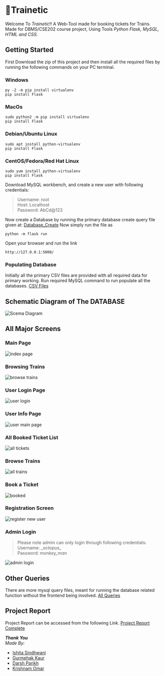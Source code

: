 # 🚂Trainetic 
Welcome To *Trainetic*!! A Web-Tool made for booking tickets for Trains. 
Made for DBMS/CSE202 course project, Using Tools *Python Flask, MySQL, HTML and CSS.*

## Getting Started 
First Download the zip of this project and then install all the required files by running the following commands on your PC terminal.
### Windows
    py -2 -m pip install virtualenv
    pip install Flask
### MacOs
    sudo python2 -m pip install virtualenv
    pip install Flask
   
### Debian/Ubuntu Linux
    sudo apt install python-virtualenv
    pip install Flask
    
### CentOS/Fedora/Red Hat Linux
    sudo yum install python-virtualenv
    pip install Flask

Download MySQL workbench, and create a new user with following credentials:

> Username: root <br />
> Host: Localhost <br />
> Password: AbCd@123

Now create a Database by running the primary database create query file given at:
[Database_Create](https://github.com/krishnamomar/Trainetic/blob/main/queries_sql/Primary/database_create.sql)
Now simply run the file as 

    python -m flask run
    
Open your browser and run the link

    http://127.0.0.1:5000/


### Populating Database
Initially all the primary CSV files are provided with all required data for primary working.
Run required MySQL command to run populate all the databases. 
[CSV Files](https://github.com/krishnamomar/Trainetic/tree/main/All_Database_CSV)

## Schematic Diagram of The DATABASE
![Scema Diagram](https://github.com/krishnamomar/Trainetic/blob/main/Report/images/Schematic_Diagram.png)

## All Major Screens 

### Main Page
![index page](https://github.com/krishnamomar/Trainetic/blob/main/Report/images/main_page.png)
### Browsing Trains 
![browse trains](https://github.com/krishnamomar/Trainetic/blob/main/Report/images/available_trains.png)
### User Login Page
![user login](https://github.com/krishnamomar/Trainetic/blob/main/Report/images/user_login_page.png)
###  User Info Page
![user main page](https://github.com/krishnamomar/Trainetic/blob/main/Report/images/user_info_page.png)
### All Booked Ticket List 
![all tickets](https://github.com/krishnamomar/Trainetic/blob/main/Report/images/All_booked_tickets.png)
### Browse Trains
![all trains](https://github.com/krishnamomar/Trainetic/blob/main/Report/images/Browse_trains.png)
### Book a Ticket
![booked](https://github.com/krishnamomar/Trainetic/blob/main/Report/images/Booking_ticket.png)
### Registration Screen
![register new user](https://github.com/krishnamomar/Trainetic/blob/main/Report/images/Registration_screen.png)
### Admin Login

> Please note admin can only login through following credentials:<br />
> Username:  *\_octopus\_* <br />
> Password: *monkey_man* <br />

![admin login](https://github.com/krishnamomar/Trainetic/blob/main/Report/images/admin_login.png)

## Other Queries 
There are more mysql query files, meant for running the database related function without the frontend being involved. 
[All Queries](https://github.com/krishnamomar/Trainetic/tree/main/queries_sql)

## Project Report
Project Report can be accessed from the following Link.
[Project Report Complete](https://github.com/krishnamomar/Trainetic/blob/main/Report/Project%20report_DBMS.pdf)

***Thank You***
<br/>
*Made By:*
 - [Ishita Sindhwani](https://github.com/iishh2002)
 - [Gurmehak Kaur](https://github.com/gurmehakk)
 - [Darsh Parikh](https://github.com/darsh20560)
 - [Krishnam Omar](https://github.com/krishnamomar)
